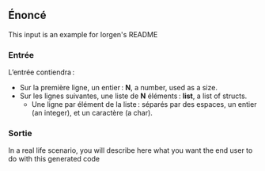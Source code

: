 ## Énoncé

This input is an example for Iorgen's README

### Entrée

L’entrée contiendra :

- Sur la première ligne, un entier : **N**, a number, used as a size.
- Sur les lignes suivantes, une liste de **N** éléments : **list**, a list of
  structs.
    - Une ligne par élément de la liste : séparés par des espaces, un entier
      (an integer), et un caractère (a char).

### Sortie

In a real life scenario, you will describe here what you want the end user to
do with this generated code
